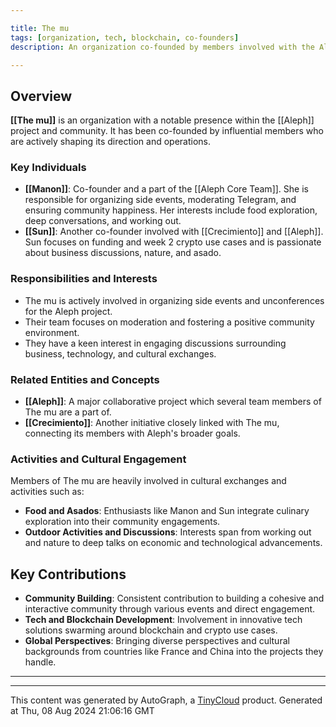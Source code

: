 ```yaml
---

title: The mu
tags: [organization, tech, blockchain, co-founders]
description: An organization co-founded by members involved with the Aleph project, focusing on various tech and blockchain-related initiatives.

---
```


## Overview

**[[The mu]]** is an organization with a notable presence within the [[Aleph]] project and community. It has been co-founded by influential members who are actively shaping its direction and operations.

### Key Individuals
- **[[Manon]]**: Co-founder and a part of the [[Aleph Core Team]]. She is responsible for organizing side events, moderating Telegram, and ensuring community happiness. Her interests include food exploration, deep conversations, and working out.
- **[[Sun]]**: Another co-founder involved with [[Crecimiento]] and [[Aleph]]. Sun focuses on funding and week 2 crypto use cases and is passionate about business discussions, nature, and asado.

### Responsibilities and Interests
- The mu is actively involved in organizing side events and unconferences for the Aleph project.
- Their team focuses on moderation and fostering a positive community environment.
- They have a keen interest in engaging discussions surrounding business, technology, and cultural exchanges.

### Related Entities and Concepts
- **[[Aleph]]**: A major collaborative project which several team members of The mu are a part of.
- **[[Crecimiento]]**: Another initiative closely linked with The mu, connecting its members with Aleph's broader goals.

### Activities and Cultural Engagement
Members of The mu are heavily involved in cultural exchanges and activities such as:
- **Food and Asados**: Enthusiasts like Manon and Sun integrate culinary exploration into their community engagements.
- **Outdoor Activities and Discussions**: Interests span from working out and nature to deep talks on economic and technological advancements.

## Key Contributions
- **Community Building**: Consistent contribution to building a cohesive and interactive community through various events and direct engagement.
- **Tech and Blockchain Development**: Involvement in innovative tech solutions swarming around blockchain and crypto use cases.
- **Global Perspectives**: Bringing diverse perspectives and cultural backgrounds from countries like France and China into the projects they handle.

---
---
This content was generated by AutoGraph, a [TinyCloud](https://tinycloud.xyz/) product.
Generated at  Thu, 08 Aug 2024 21:06:16 GMT